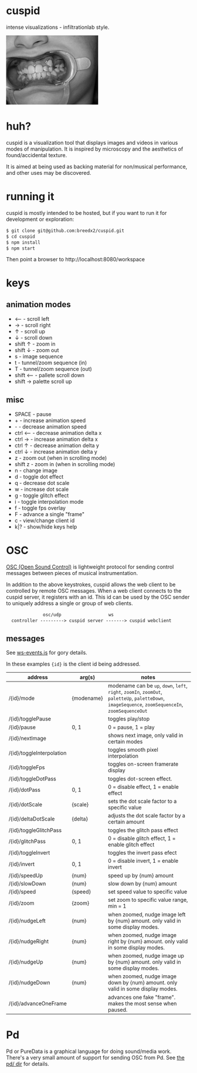 # cuspid

intense visualizations - infiltrationlab style.

![alt text](https://raw.githubusercontent.com/breedx2/cuspid/master/static/cuspid.jpg "cuspid")

# huh?

cuspid is a visualization tool that displays images and videos in various modes of manipulation.  It is inspired by microscopy and the aesthetics of found/accidental texture.

It is aimed at being used as backing material for non/musical performance, and other uses may be discovered.

# running it

cuspid is mostly intended to be hosted, but if you want to run it for development or exploration:

```
$ git clone git@github.com:breedx2/cuspid.git
$ cd cuspid
$ npm install
$ npm start
```

Then point a browser to http://localhost:8080/workspace

# keys

## animation modes
* ⟵ - scroll left
* → - scroll right
* ↑ - scroll up
* ↓ - scroll down
* shift ↑ - zoom in
* shift ↓ - zoom out
* s - image sequence
* t - tunnel/zoom sequence (in)
* T - tunnel/zoom sequence (out)
* shift ⟵ - pallete scroll down
* shift →  palette scroll up

## misc
* SPACE - pause
* \+ - increase animation speed
* \- - decrease animation speed
* ctrl ⟵ - decrease animation delta x
* ctrl → - increase animation delta x
* ctrl ↑ - decrease animation delta y
* ctrl ↓ - increase animation delta y  
* z - zoom out (when in scrolling mode)
* shift z - zoom in (when in scrolling mode)
* n - change image
* d - toggle dot effect
* q - decrease dot scale
* w - increase dot scale
* g - toggle glitch effect
* i - toggle interpolation mode
* f - toggle fps overlay
* F - advance a single "frame"
* c - view/change client id
* k|? - show/hide keys help

# OSC

[OSC (Open Sound Control)](http://opensoundcontrol.org/) is lightweight protocol for sending control messages between pieces of musical instrumentation.

In addition to the above keystrokes, cuspid allows the web client to be controlled by remote OSC messages.  When a web client connects to the cuspid server, it registers with an id.  This id can be used by the OSC sender to uniquely address a single or group of web clients.

```
              osc/udp                  ws
  controller ---------> cuspid server -------> cuspid webclient
```

## messages

See [ws-events.js](../master/src/ws-events.js) for gory details.

In these examples `{id}` is the client id being addressed.

| address                   | arg(s)       | notes        |
| ------------------------- |--------------| -------------|
| /{id}/mode                | {modename}   | modename can be `up`, `down`, `left`, `right`, `zoomIn`, `zoomOut`, `paletteUp`, `paletteDown`, `imageSequence`, `zoomSequenceIn`, `zoomSequenceOut`
| /{id}/togglePause         |              | toggles play/stop
| /{id}/pause               | 0, 1         | 0 = pause, 1 = play             
| /{id}/nextImage           |              | shows next image, only valid in certain modes
| /{id}/toggleInterpolation |              | toggles smooth pixel interpolation
| /{id}/toggleFps           |              | toggles on-screen framerate display
| /{id}/toggleDotPass       |              | toggles dot-screen effect.  
| /{id}/dotPass             | 0, 1         | 0 = disable effect, 1 = enable effect
| /{id}/dotScale            | {scale}      | sets the dot scale factor to a specific value
| /{id}/deltaDotScale       | {delta}      | adjusts the dot scale factor by a certain amount
| /{id}/toggleGlitchPass    |              | toggles the glitch pass effect
| /{id}/glitchPass          | 0, 1         | 0 = disable glitch effect, 1 = enable glitch effect
| /{id}/toggleInvert        |              | toggles the invert pass efect
| /{id}/invert              | 0, 1         | 0 = disable invert, 1 = enable invert
| /{id}/speedUp             | {num}        | speed up by {num} amount
| /{id}/slowDown            | {num}        | slow down by  {num} amount
| /{id}/speed               | {speed}      | set speed value to specific value
| /{id}/zoom                | {zoom}       | set zoom to specific value range, min = 1
| /{id}/nudgeLeft           | {num}        | when zoomed, nudge image left by {num} amount.  only valid in some display modes.
| /{id}/nudgeRight          | {num}        | when zoomed, nudge image right by {num} amount.  only valid in some display modes.
| /{id}/nudgeUp             | {num}        | when zoomed, nudge image up by {num} amount.  only valid in some display modes.
| /{id}/nudgeDown           | {num}        | when zoomed, nudge image down by {num} amount.  only valid in some display modes.
| /{id}/advanceOneFrame     |              | advances one fake "frame". makes the most sense when paused.

# Pd

Pd or PureData is a graphical language for doing sound/media work.  There's a very small amount of support for sending OSC from Pd.  See [the pd/ dir](../master/pd) for details.
